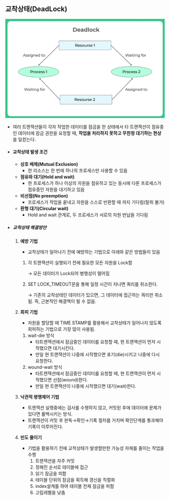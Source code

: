 ## 교착상태(DeadLock)
![img.png](../assets/db_deadlock.png)  
- 여러 트랜잭션들이 각자 작업한 데이터를 잠금을 한 상태에서 타 트랜잭션이 점유중인 데이터에 잠금 권한을 요청할 때, **작업을 처리하지 못하고 무한정 대기하는 현상**을 일컫는다.
- #### 교착상태 발생 조건
    - **상호 배제(Mutual Exclusion)**
        - 한 리소스는 한 번에 하나의 프로세스만 사용할 수 있음
    - **점유와 대기(Hold and wait)**
        - 한 프로세스가 하나 이상의 자원을 점유하고 있는 동시에 다른 프로세스가 점유중인 자원을 대기하고 있음
    - **비선점(No preemption)**
        - 프로세스가 작업을 끝내고 자원을 스스로 반환할 때 까지 기다림(탈취 불가)
    - **환형 대기(Circular wait)**
        - Hold and wait 관계로, 두 프로세스가 서로의 자원 반납을 기다림
        
- ##### 교착상태 해결방안
    1. **예방 기법**
        - 교착상태가 일어나기 전에 예방하는 기법으로 아래와 같은 방법들이 있음
        1. 각 트랜잭션이 실행되기 전에 필요한 모든 자원을 Lock함

           → 모든 데이터가 Lock되어 병행성이 떨어짐

        2. SET LOCK_TIMEOUT문을 통해 일정 시간이 지나면 쿼리를 취소한다.

           → 기존의 교착상태인 데이터가 있으면, 그 데이터에 접근하는 쿼리만 취소됨. 즉, 근본적인 해결책이 될 수 없음.

    2. **회피 기법**
        - 자원을 할당할 때 TIME STAMP를 활용해서 교착상태가 일어나지 않도록 회피하는 기법으로 가장 많이 사용됨.
        1. wait-die 방식
            - 타트랜잭션에서 잠금중인 데이터를 요청할 때, 현 트랜잭션이 먼저 시작했으면 대기시킨다.
            - 만일 현 트랜잭션이 나중에 시작했으면 포기(die)시키고 나중에 다시 요청한다.
        2. wound-wait 방식
            - 타트랜잭션에서 잠금중인 데이터를 요청할 때, 현 트랜잭션이 먼저 시작했으면 선점(wound)한다.
            - 만일 현 트랜잭션이 나중에 시작했으면 대기(wait)한다.
    3. **낙관적 병행제어 기법**
        - 트랜잭션 실행중에는 검사를 수행하지 않고, 커밋된 후에 데이터에 문제가 있다면 롤백시키는 방식.
        - 트랜잭션이 커밋 후 판독→확인→기록 절차를 거치며 확인단계를 통과해야 기록이 이루어진다.
    4. **빈도 줄이기**
        - 기법을 활용하기 전에 교착상태가 발생할만한 가능성 자체를 줄이는 작업을 수행
            1. 트랜잭션을 자주 커밋
            2. 정해진 순서로 테이블에 접근
            3. 읽기 잠금을 피함
            4. 테이블 단위의 잠금을 획득해 갱신을 직렬화
            5. index설계를 하여 테이블 전체 잠금을 피함
            6. 고립레벨을 낮춤